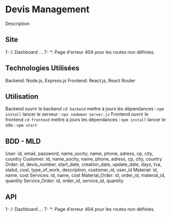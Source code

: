 # Devis Management 
Description


## Site
1- /: Dashboard
...
7- *: Page d'erreur 404 pour les routes non définies.


## Technologies Utilisées
Backend: Node.js, Express.js
Frontend: React.js, React Router


## Utilisation
Backend
ouvrir le backend ```cd backend```
mettre à jours les dépendances : ```npm install```
lancer le serveur : ```npx nodemon server.js```
Frontend
ouvrir le frontend ```cd frontend```
mettre à jours les dépendances : ```npm install```
lancer le site : ```npm start```


## BDD - MLD
User: id, email, password, name_socity, name, phone, adress, cp, city, country
Customer: id, name_socity, name, phone, adress, cp, city, country
Order: id, devis_number, start_date, creation_date, update_date, days, tva, statut, cost, type_of_work, description, customer_id, user_id
Material: id, name, cost
Services: id, name, cost
Material_Order: id, order_id, material_id, quantity
Service_Order: id, order_id, service_id, quantity

## API
1- /: Dashboard
...
7- *: Page d'erreur 404 pour les routes non définies.